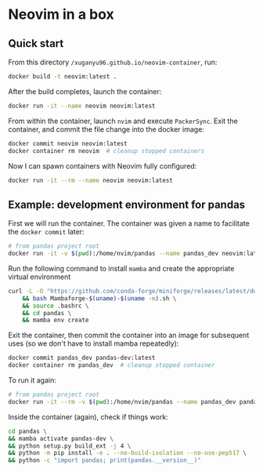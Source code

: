 # Neovim in a box

## Quick start
From this directory `/xuganyu96.github.io/neovim-container`, run:

```bash
docker build -t neovim:latest .
```

After the build completes, launch the container:

```bash
docker run -it --name neovim neovim:latest
```

From within the container, launch `nvim` and execute `PackerSync`. Exit the container, and commit the file change into the docker image:

```bash
docker commit neovim neovim:latest
docker container rm neovim  # cleanup stopped containers
```

Now I can spawn containers with Neovim fully configured:

```bash
docker run -it --rm --name neovim neovim:latest
```

## Example: development environment for pandas
First we will run the container. The container was given a name to facilitate the `docker commit` later:

```bash
# from pandas project root
docker run -it -v $(pwd):/home/nvim/pandas --name pandas_dev neovim:latest
```

Run the following command to install `mamba` and create the appropriate virtual environment

```bash
curl -L -O "https://github.com/conda-forge/miniforge/releases/latest/download/Mambaforge-$(uname)-$(uname -m).sh"  \
    && bash Mambaforge-$(uname)-$(uname -m).sh \
    && source .bashrc \
    && cd pandas \
    && mamba env create
```

Exit the container, then commit the container into an image for subsequent uses (so we don't have to install mamba repeatedly):

```bash
docker commit pandas_dev pandas-dev:latest
docker container rm pandas_dev  # cleanup stopped container
```

To run it again:

```bash
# from pandas project root
docker run -it --rm -v $(pwd):/home/nvim/pandas --name pandas_dev pandas-dev:latest
```

Inside the container (again), check if things work:

```bash
cd pandas \
&& mamba activate pandas-dev \
&& python setup.py build_ext -j 4 \
&& python -m pip install -e . --no-build-isolation --no-use-pep517 \
&& python -c "import pandas; print(pandas.__version__)"
```